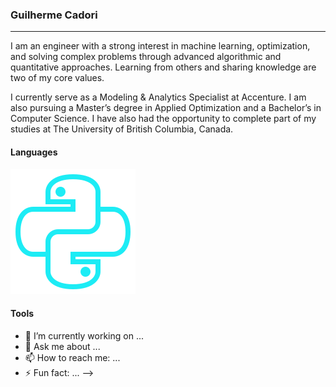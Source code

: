 ### Guilherme Cadori
***
I am an engineer with a strong interest in machine learning, optimization, and solving complex problems through advanced algorithmic and quantitative approaches. Learning from others and sharing knowledge are two of my core values.

I currently serve as a Modeling & Analytics Specialist at Accenture. I am also pursuing a Master’s degree in Applied Optimization and a Bachelor’s in Computer Science. I have also had the opportunity to complete part of my studies at The University of British Columbia, Canada. 

#### Languages
![Python](https://raw.githubusercontent.com/guilhermecadori/imagesRepo/refs/heads/main/icons8-python100.svg)

#### Tools

- 🔭 I’m currently working on ...
- 💬 Ask me about ...
- 📫 How to reach me: ...
- ⚡ Fun fact: ...
-->
